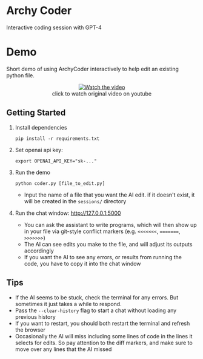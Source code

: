 # Archy Coder
Interactive coding session with GPT-4

# Demo
Short demo of using ArchyCoder interactively to help edit an existing python file.
<div align="center">
  <a href="https://www.youtube.com/watch?v=-I0BAw2HOIA">
    <img src="assets/demo.gif" alt="Watch the video">
  </a>
  <br/>
  click to watch original video on youtube
</div>

## Getting Started
1. Install dependencies
    ```
    pip install -r requirements.txt
    ```

2. Set openai api key:
    ```
    export OPENAI_API_KEY="sk-..."
    ```

3. Run the demo
    ```
    python coder.py [file_to_edit.py]
    ```
    - Input the name of a file that you want the AI edit. if it doesn't exist, it will be created in the `sessions/` directory

4. Run the chat window: http://127.0.0.1:5000
    - You can ask the assistant to write programs, which will then show up in your file via git-style conflict markers (e.g. `<<<<<<<`, `=======`, `>>>>>>>`)
    - The AI can see edits you make to the file, and will adjust its outputs accordingly
    - If you want the AI to see any errors, or results from running the code, you have to copy it into the chat window

## Tips
- If the AI seems to be stuck, check the terminal for any errors. But sometimes it just takes a while to respond.
- Pass the `--clear-history` flag to start a chat without loading any previous history
- If you want to restart, you should both restart the terminal and refresh the browser
- Occasionally the AI will miss including some lines of code in the lines it selects for edits. So pay attention to the diff markers, and make sure to move over any lines that the AI missed
